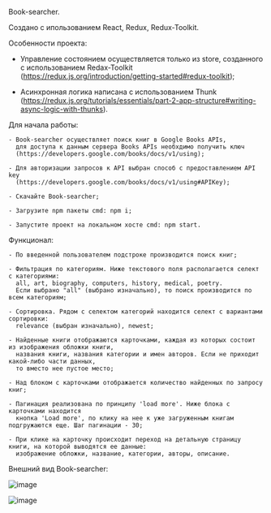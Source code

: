 Book-searcher.

Cоздано с ипользованием React, Redux, Redux-Toolkit.

Особенности проекта:

  - Управление состоянием осуществляется только из store, 
    созданного с использованием Redax-Toolkit
    (https://redux.js.org/introduction/getting-started#redux-toolkit);
    
  - Асинхронная логика написана с использованием Thunk
    (https://redux.js.org/tutorials/essentials/part-2-app-structure#writing-async-logic-with-thunks).
    

Для начала работы:

    - Book-searcher осуществляет поиск книг в Google Books APIs,
      для доступа к данным сервера Books APIs необхдимо получить ключ
      (https://developers.google.com/books/docs/v1/using);
    
    - Для авторизации запросов к API выбран способ с предоставлением API key 
      (https://developers.google.com/books/docs/v1/using#APIKey);
        
    - Скачайте Book-searcher;
    
    - Загрузите npm пакеты cmd: npm i;
    
    - Запустите проект на локальном хосте cmd: npm start.

Функционал:
    
    - По введенной пользователем подстроке производится поиск книг;
    
    - Фильтрация по категориям. Ниже текстового поля располагается селект с категориями: 
      all, art, biography, computers, history, medical, poetry. 
      Если выбрано "all" (выбрано изначально), то поиск производится по всем категориям;
    
    - Сортировка. Рядом с селектом категорий находится селект с вариантами сортировки: 
      relevance (выбран изначально), newest;
    
    - Найденные книги отображаются карточками, каждая из которых состоит из изображения обложки книги, 
      названия книги, названия категории и имен авторов. Если не приходит какой-либо части данных, 
      то вместо нее пустое место;
    
    - Над блоком с карточками отображается количество найденных по запросу книг;
    
    - Пагинация реализована по принципу 'load more'. Ниже блока с карточками находится 
      кнопка 'Load more', по клику на нее к уже загруженным книгам подгружаются еще. Шаг пагинации - 30;
    
    - При клике на карточку происходит переход на детальную страницу книги, на которой выводятся ее данные: 
      изображение обложки, название, категории, авторы, описание.

Внешний вид Book-searcher:

![image](https://user-images.githubusercontent.com/105805998/177627132-619e94f4-aa26-47e1-884d-c97da884bdef.png)


![image](https://user-images.githubusercontent.com/105805998/177627219-dbab888e-3c64-4ab0-ad31-929bf5b50ff0.png)
